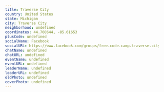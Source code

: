 ```yaml
---
title: Traverse City
country: United States
state: Michigan
city: Traverse City
neighborhood: undefined
coordinates: 44.760644, -85.61653
plusCode: undefined
socialName: Facebook
socialURL: https://www.facebook.com/groups/free.code.camp.traverse.city.mi
chatName: undefined
chatURL: undefined
eventName: undefined
eventURL: undefined
leaderName: undefined
leaderURL: undefined
oldPhoto: undefined
coverPhoto: undefined
---
```

